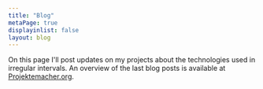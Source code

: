 ```yaml
---
title: "Blog"
metaPage: true
displayinlist: false
layout: blog
---
```


On this page I'll post updates on my projects about the technologies used in irregular intervals.
An overview of the last blog posts is available at [Projektemacher.org](https://projektemacher.org/posts/).
